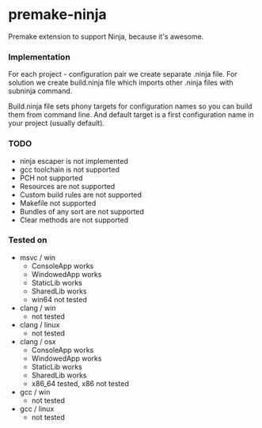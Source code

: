 # premake-ninja

Premake extension to support Ninja, because it's awesome.

### Implementation

For each project - configuration pair we create separate .ninja file. For solution we create build.ninja file which imports other .ninja files with subninja command.

Build.ninja file sets phony targets for configuration names so you can build them from command line. And default target is a first configuration name in your project (usually default).  

### TODO

- ninja escaper is not implemented
- gcc toolchain is not supported
- PCH not supported
- Resources are not supported
- Custom build rules are not supported 
- Makefile not supported
- Bundles of any sort are not supported
- Clear methods are not supported 

### Tested on

- msvc / win
	- ConsoleApp works
	- WindowedApp works 
	- StaticLib works
	- SharedLib works
	- win64 not tested
- clang / win
	- not tested
- clang / linux
	- not tested
- clang / osx
	- ConsoleApp works
	- WindowedApp works 
	- StaticLib works
	- SharedLib works
	- x86_64 tested, x86 not tested
- gcc / win
	- not tested
- gcc / linux
	- not tested
